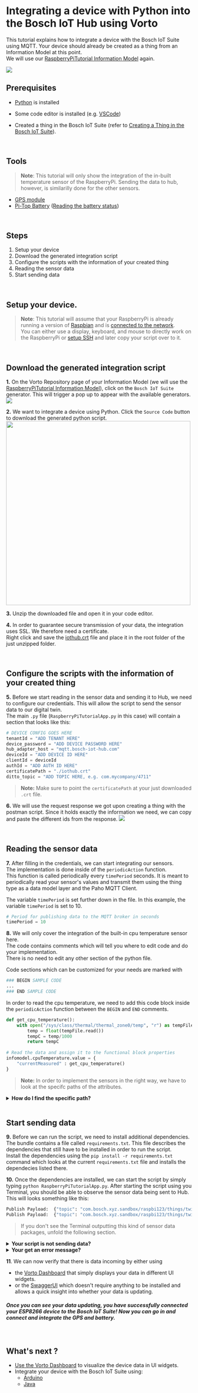 # Integrating a device with Python into the Bosch IoT Hub using Vorto

This tutorial explains how to integrate a device with the Bosch IoT Suite using MQTT. Your device should already be created as a thing from an Information Model at this point.   
We will use our [RaspberryPiTutorial Information Model](https://vorto.eclipse.org/#/details/org.eclipse.vorto.tutorials:RaspberryPiTutorial:1.0.0) again.

<img src="../images/tutorials/connect_grovepi/cover.png"/>

## Prerequisites

* [Python](https://www.python.org/downloads/) is installed

* Some code editor is installed (e.g. [VSCode](https://code.visualstudio.com/))

* Created a thing in the Bosch IoT Suite (refer to [Creating a Thing in the Bosch IoT Suite](create_thing.md)).

<br />

## Tools
> **Note**: This tutorial will only show the integration of the in-built temperature sensor of the RaspberryPi. Sending the data to hub, however, is similarilly done for the other sensors.

* [GPS module](https://learn.adafruit.com/adafruit-ultimate-gps-on-the-raspberry-pi?view=all)
* [Pi-Top Battery](https://www.pi-top.com/) ([Reading the battery status](https://github.com/rricharz/pi-top-setup))

<br />

## Steps
1. Setup your device
1. Download the generated integration script
1. Configure the scripts with the information of your created thing
1. Reading the sensor data
1. Start sending data

<br />

## Setup your device.
> **Note**: This tutorial will assume that your RaspberryPi is already running a version of [Raspbian](https://www.raspberrypi.org/learning/software-guide/) and is [connected to the network](https://www.raspberrypi.org/learning/software-guide/wifi/).   
You can either use a display, keyboard, and mouse to directly work on the RaspberryPi or [setup SSH](https://www.raspberrypi.org/documentation/remote-access/ssh/) and later copy your script over to it.

<br />

## Download the generated integration script

**1.** On the Vorto Repository page of your Information Model (we will use the [RaspberryPiTutorial Information Model](https://vorto.eclipse.org/#/details/org.eclipse.vorto.tutorials:RaspberryPiTutorial:1.0.0)), click on the `Bosch IoT Suite` generator. This will trigger a pop up to appear with the available generators.     
<img src="../images/tutorials/create_thing/code_generators.png" />

**2.** We want to integrate a device using Python. Click the `Source Code` button to download the generated python script.
<img src="../images/tutorials/connect_grovepi/python-generator.png" height="500"/>

**3.** Unzip the downloaded file and open it in your code editor. 

**4.** In order to guarantee secure transmission of your data, the integration uses SSL. We therefore need a certificate.   
Right click and save the [iothub.crt](https://docs.bosch-iot-hub.com/cert/iothub.crt) file and place it in the root folder of the just unzipped folder.

<br />

## Configure the scripts with the information of your created thing

**5.** Before we start reading in the sensor data and sending it to Hub, we need to configure our credentials. This will allow the script to send the sensor data to our digital twin.   
The main `.py` file (`RaspberryPiTutorialApp.py` in this case) will contain a section that looks like this:   
```python
# DEVICE CONFIG GOES HERE
tenantId = "ADD TENANT HERE"
device_password = "ADD DEVICE PASSWORD HERE"
hub_adapter_host = "mqtt.bosch-iot-hub.com"
deviceId = "ADD DEVICE ID HERE"
clientId = deviceId
authId = "ADD AUTH ID HERE"
certificatePath = "./iothub.crt"
ditto_topic = "ADD TOPIC HERE, e.g. com.mycompany/4711"
```
> **Note:** Make sure to point the `certificatePath` at your just downloaded `.crt` file.

**6.** We will use the request response we got upon creating a thing with the postman script. Since it holds exactly the information we need, we can copy and paste the different ids from the response.
<img src="../images/tutorials/connect_grovepi/postman_json.png" />

<br />

## Reading the sensor data	

**7.** After filling in the credentials, we can start integrating our sensors.   
The implementation is done inside of the `periodicAction` function.   
This function is called periodically every `timePeriod` seconds. It is meant to periodically read your sensor's values and transmit them using the thing type as a data model layer and the Paho MQTT Client.

The variable `timePeriod` is set further down in the file. In this example, the variable `timePeriod` is set to 10.
```python
# Period for publishing data to the MQTT broker in seconds
timePeriod = 10
```

**8.** We will only cover the integration of the built-in cpu temperature sensor here.   
The code contains comments which will tell you where to edit code and do your implementation.   
There is no need to edit any other section of the python file.

Code sections which can be customized for your needs are marked with
```python
### BEGIN SAMPLE CODE
...
### END SAMPLE CODE
```

In order to read the cpu temperature, we need to add this code block inside the `periodicAction` function between the `BEGIN` and `END` comments.
```python
def get_cpu_temperature():
    with open("/sys/class/thermal/thermal_zone0/temp", "r") as tempFile:
        temp = float(tempFile.read())
        tempC = temp/1000
        return tempC
    
# Read the data and assign it to the functional block properties
infomodel.cpuTemperature.value = {
    "currentMeasured" : get_cpu_temperature()
}
```

> **Note:** In order to implement the sensors in the right way, we have to look at the specifc paths of the attributes.   
<details>
    <summary>
        <b>
            How do I find the specific path?
        </b>
    </summary> 
    

    
The `cpuTemperature` in our [Raspbi IM](https://vorto.eclipse.org/#/details/org.eclipse.vorto.tutorials:RaspberryPiTutorial:1.0.0) is a [Temperature Function Block](http://vorto-dev.eu-central-1.elasticbeanstalk.com/#/details/org.eclipse.vorto:Temperature:1.0.0). 
```js
infomodel RaspberryPiTutorial {
	functionblocks {
		...
		cpuTemperature as Temperature
	}
}
```

This means we have to check the internals of this FB.   
```js
functionblock Temperature {
    status {
      value as SensorValue
    }
}
```
As we can see, it has a `value` which is a [SensorValue Data Type](http://vorto-dev.eu-central-1.elasticbeanstalk.com/#/details/org.eclipse.vorto.types:SensorValue:1.0.0). This DT has one mandatory value, `currentMeasured` and two optional ones.   
Since the nesting ends with this DT, we know that the path to our `currentMeasured` and optional values is:   
```js
cpuTemperature -> value -> currentMeasured, minMeasured, ...
```

Therefore the structure will look like this:
```python
cpuTemperature.value.currentMeasured
cpuTemperature.value.minMeasured
cpuTemperature.value.maxMeasured
```

Which in combination with the parent element is represented like this:
```js
infomodel.cpuTemperature.value = {
    "currentMeasured" : 0.0,
    "minMeasured": 0.0,
    "maxMeasured": 0.0
}
```
</details>

<br />

## Start sending data

**9.** Before we can run the script, we need to install additional dependencies. The bundle contains a file called `requirements.txt`. This file describes the dependencies that still have to be installed in order to run the script.      
Install the dependencies using the `pip install -r requirements.txt` command which looks at the current `requirements.txt` file and installs the dependecies listed there.

**10.** Once the dependencies are installed, we can start the script by simply typing `python RaspberryPiTutorialApp.py`.
After starting the script using you Terminal, you should be able to observe the sensor data being sent to Hub. This will looks something like this:

```bash
Publish Payload:  {"topic": "com.bosch.xyz.sandbox/raspbi123/things/twin/commands/modify","headers": {"response-required": false},"path": "/features/location/properties","value" : {"status" : {"latitude": 1.34749, "longitude": 103.841133}, "configuration" : {} } }  to Topic:  telemetry/t0e7d25ea57db4191ab41415a432f5a50_hub/com.bosch.xyz.sandbox:raspbi123
Publish Payload:  {"topic": "com.bosch.xyz.sandbox/raspbi123/things/twin/commands/modify","headers": {"response-required": false},"path": "/features/battery/properties","value" : {"status" : {"remainingCapacity": {"value": 86}, "value": {"currentMeasured": 86, "minMeasured": 0, "maxMeasured": 100}}, "configuration" : {"remainingCapacityAmpHour": 0} } }  to Topic:  telemetry/t0e7d25ea57db4191ab41415a432f5a50_hub/com.bosch.xyz.sandbox:raspbi123
```

> If you don't see the Terminal outputting this kind of sensor data packages, unfold the following section.
<details>
    <summary>
        <b>
            Your script is not sending data?
        </b>
    </summary> 

#### Enable Logging
If you started the script and you can't see any data being sent your script most likely contains an error in the way the values are assigned to the attributes.

In order to see the error message, you need to add a logger to the script.   
This is easily done by adding the logging module at the top:
```python
import logging
logging.basicConfig(level=logging.DEBUG)
```

And near the end of the file, where the client is created, you have to only paste in those two lines:

```python
# Create the MQTT client
client = mqtt.Client(hono_clientId)
...

logger = logging.getLogger(__name__)
client.enable_logger(logger)
```

<br />

#### Reset the Bridge (Connection of the Asset Communication Package)
If you see the sensor data being sent as shown in the `Publish Payload:...` example above but you still can't see any changes in the Dashboard or SwaggerUI API when retrieving the current state of the Thing, the connection between Hub and Things might have corrupted at some point.

This is simple to solve. This so called "Bridge" is created by default one subscribing to the Asset Communication.
1. Head over to your [Subscriptions page](https://accounts.bosch-iot-suite.com/subscriptions/) and click on the **Go to Dashboard** button of your Asset Communication Subscription.

2. On the newly opened tab, click on the **Connection** tab that will display all the connections you've set up.
By default there will be a **Telemetry Bosch IoT Hub** connection.

> **Note** that if there is a problem, you will see a triangle with an exclamation mark inside that indicates some failed connection.

3. Click on the connection and hit the **Close connection** button. Wait until the connection is closed.

4. Once the connection was closed, re-open it by clicking the **Open connection** button.

5. After the connection has been re-established, **restart your sensor data sending script** and observe.

</details>

<details>
    <summary>
        <b>
            Your get an error message?
        </b>
    </summary> 

#### `getaddr` - Double check your connection.
If you started the script and you get an `getaddr` error, this means that the address resolution could not take place. This can have several reasons.    
However, it's most likely that you either are not connected to the internet or a **proxy** is blocking the sending of sensor data.

Unfortunately, for now you can't set any proxy. **Please switch to a network without Proxy.**

<br />

#### `Connection to MQTT broker failed: 4` - Double check your configuration 
If you see the sensor a log message with the error value of `4`, this means that the connection was refused due to some bad user name or password. However, this can relate to any of the fields in the configuration tab.

Therefore you have to go in and double check every field of the configuration section for an additional space or some character that does not belong there.

>  Please note that if you have followed the other tutorials, this error is **definitely** due to a fault in entering the credentials correctly.

</details>

**11**. We can now verify that there is data incoming by either using
- the [Vorto Dashboard](create_webapp_dashboard.md) that simply displays your data in different UI widgets.
- or the [SwaggerUI](https://apidocs.bosch-iot-suite.com/?urls.primaryName=Bosch%20IoT%20Things%20-%20API%20v2) which doesn't require anything to be installed and allows a quick insight into whether your data is updating.

##### Once you can see your data updating, you have successfully connected your ESP8266 device to the Bosch IoT Suite!    Now you can go in and connect and integrate the GPS and battery.

<br />

## What's next ?

 - [Use the Vorto Dashboard](create_webapp_dashboard.md) to visualize the device data in UI widgets.
- Integrate your device with the Bosch IoT Suite using:
  - [Arduino](./connect_esp8266.md)
  - [Java](./connect_javadevice.md)
